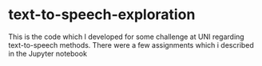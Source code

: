 # text-to-speech-exploration
This is the code which I developed for some challenge at UNI regarding text-to-speech methods. There were a few assignments which i described in the Jupyter notebook
